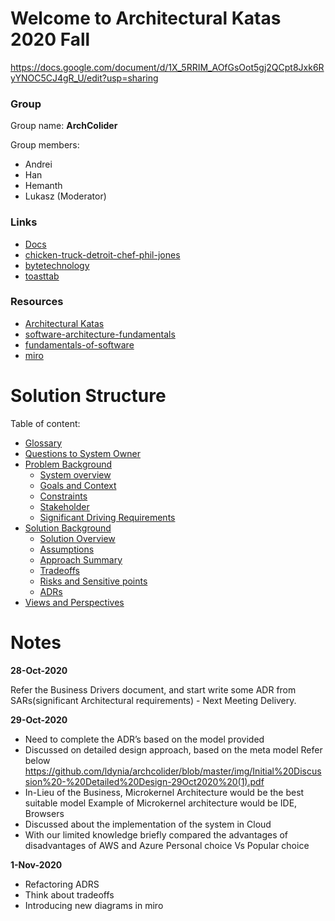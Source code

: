 # Welcome to Architectural Katas 2020 Fall

https://docs.google.com/document/d/1X_5RRIM_AOfGsOot5gj2QCpt8Jxk6RyYNOC5CJ4gR_U/edit?usp=sharing

### Group 
Group name: **ArchColider**

Group members:

* Andrei
* Han
* Hemanth
* Lukasz (Moderator)

### Links

* [Docs](https://docs.google.com/document/d/1SML3n4JbpZV2PSLRpjaCvBvyUMVsFwlqAQF3VKd_oPU/edit)
* [chicken-truck-detroit-chef-phil-jones](https://eu.freep.com/story/entertainment/dining/mark-kurlyandchik/2020/06/11/chicken-truck-detroit-chef-phil-jones/5342730002/)
* [bytetechnology](https://bytetechnology.co/#how-it-works) 
* [toasttab](https://pos.toasttab.com/)

### Resources

* [Architectural Katas](https://learning.oreilly.com/live-training/courses/architectural-katas/0636920458463/)
* [software-architecture-fundamentals](https://learning.oreilly.com/videos/software-architecture-fundamentals/9781491998991?autoplay=false)
* [fundamentals-of-software](https://learning.oreilly.com/library/view/fundamentals-of-software/9781492043447/)
* [miro](https://miro.com/welcomeonboard/JzeNMo8BXm5oWYOtCLGZFglsv2lyOU8ja11uG8jXcMF6CpJ38sWLggDsPx697Mg4)

# Solution Structure

Table of content: 
- [Glossary](Glossary.md)
- [Questions to System Owner](Questions.md)
- [Problem Background](1.ProblemBackground/Readme.md)
	- [System overview](1.ProblemBackground/BusinessGoalAndScope.md)
	- [Goals and Context](1.ProblemBackground/FunctionalRequirements.md)
	- [Constraints](1.ProblemBackground/Constraints.md)
	- [Stakeholder](1.ProblemBackground/Stakeholders.md)
	- [Significant Driving Requirements](1.ProblemBackground/BusinessDrivers.md)
- [Solution Background](2.SolutionBackground/Readme.md)
	- [Solution Overview](2.SolutionBackground/SolutionOverview.md)
	- [Assumptions](2.SolutionBackground/Assumptions.md)
	- [Approach Summary](2.SolutionBackground/SystemAppoach.md)
	- [Tradeoffs](2.SolutionBackground/Tradeoffs.md)
	- [Risks and Sensitive points](2.SolutionBackground/RisksAndSensitivePoints.md)
	- [ADRs](4.ADRs/)
- [Views and Perspectives](3.ViewsAndPerspectives/Readme.md)


# Notes

**28-Oct-2020** 

Refer the Business Drivers document, and start write some ADR from SARs(significant Architectural requirements) - Next Meeting Delivery.

**29-Oct-2020** 

- Need to complete the ADR’s based on the model provided
- Discussed on detailed design approach, based on the meta model Refer below https://github.com/ldynia/archcolider/blob/master/img/Initial%20Discussion%20-%20Detailed%20Design-29Oct2020%20(1).pdf
- In-Lieu of the Business, Microkernel Architecture  would be the best suitable model Example of Microkernel architecture would be IDE, Browsers
- Discussed about the implementation of the system in Cloud
- With our limited knowledge briefly compared the advantages of disadvantages of AWS and Azure Personal choice Vs Popular choice 

**1-Nov-2020** 
- Refactoring ADRS
- Think about tradeoffs
- Introducing new diagrams in miro
